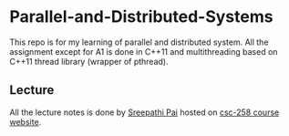 # Parallel-and-Distributed-Systems
This repo is for my learning of parallel and distributed system.
All the assignment except for A1 is done in C++11 and multithreading based on C++11 thread library (wrapper of pthread).

## Lecture
All the lecture notes is done by [Sreepathi Pai](https://www.cs.rochester.edu/u/sree/) hosted on [csc-258 course website](https://www.cs.rochester.edu/u/sree/courses/csc-258/spring-2018/).
